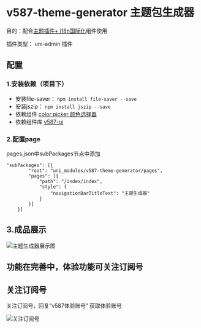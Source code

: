 # v587-theme-generator 主题包生成器

目的：配合[主题插件+ i18n国际化](https://ext.dcloud.net.cn/plugin?id=4227)组件使用

插件类型： uni-admin 插件

## 配置

### 1.安装依赖（项目下）
+ 安装file-saver：   `npm install file-saver --save`
+ 安装jszip：   `npm install jszip --save`
+ 依赖组件 [color picker 颜色选择器](https://ext.dcloud.net.cn/plugin?id=4298)
+ 依赖组件库 [v587-ui](https://ext.dcloud.net.cn/plugin?name=v587-ui)

### 2.配置page

pages.json中subPackages节点中添加

```
"subPackages": [{
		"root": "uni_modules/v587-theme-generator/pages",
		"pages": [{
			"path": "/index/index",
			"style": {
				"navigationBarTitleText": "主题生成器"
			}
		}]
	}]

```

## 3.成品展示

![主题生成器展示图](https://vkceyugu.cdn.bspapp.com/VKCEYUGU-78a67da8-ae76-4f35-8fee-dac7cb24bcd4/ac4337a3-66ac-41e3-8753-6ff52f0675c1.gif)

## 功能在完善中，体验功能可关注订阅号

## 关注订阅号

关注订阅号，回复“v587体验账号” 获取体验账号

![关注订阅号](https://vkceyugu.cdn.bspapp.com/VKCEYUGU-aeeaeb50-6081-4de4-b6ab-d4b54fca38bf/00aa4a73-04b4-4b1a-b6d1-161a2781ec88.jpg)

